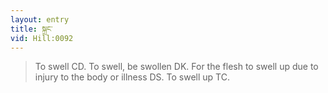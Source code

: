 ```yaml
---
layout: entry
title: སྐྲང་
vid: Hill:0092
---
```

> To swell CD\. To swell, be swollen DK\. For the flesh to swell up due to injury to the body or illness DS\. To swell up TC\.


